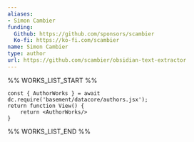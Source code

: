 ```yaml
---
aliases:
- Simon Cambier
funding:
  Github: https://github.com/sponsors/scambier
  Ko-fi: https://ko-fi.com/scambier
name: Simon Cambier
type: author
url: https://github.com/scambier/obsidian-text-extractor
---
```



%% WORKS_LIST_START %%

```datacorejsx
const { AuthorWorks } = await dc.require('basement/datacore/authors.jsx');
return function View() {
    return <AuthorWorks/>
}
```
%% WORKS_LIST_END %%